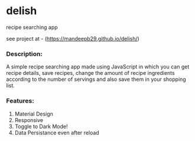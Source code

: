 # delish

recipe searching app 

see project at -  (https://mandeepb29.github.io/delish/)

### Description:

A simple recipe searching app made using JavaScript in which you can get recipe details, save recipes, change the amount of recipe ingredients according to the number of servings and also save them in your shopping list.

### Features:

1. Material Design
2. Responsive
3. Toggle to Dark Mode!
4. Data Persistance even after reload

